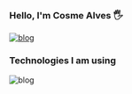 ### Hello, I'm Cosme Alves 🖐️

[![blog](https://img.shields.io/badge/LinkedIn-0077B5?style=for-the-badge&logo=linkedin&logoColor=white)](https://linkedin.com/in/cosme-alves-050535128)





### Technologies I am using


![blog](https://img.shields.io/badge/Swift-FA7343?style=for-the-badge&logo=swift&logoColor=white)
